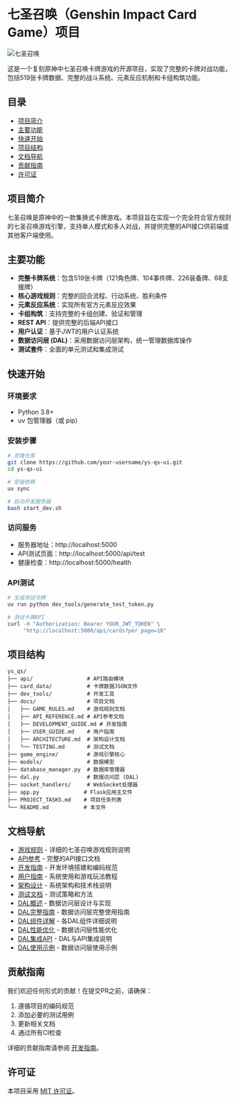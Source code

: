 # 七圣召唤（Genshin Impact Card Game）项目

![七圣召唤](https://example.com/ys-qs-logo.png)

这是一个复刻原神中七圣召唤卡牌游戏的开源项目，实现了完整的卡牌对战功能，包括519张卡牌数据、完整的战斗系统、元素反应机制和卡组构筑功能。

## 目录

- [项目简介](#项目简介)
- [主要功能](#主要功能)
- [快速开始](#快速开始)
- [项目结构](#项目结构)
- [文档导航](#文档导航)
- [贡献指南](#贡献指南)
- [许可证](#许可证)

## 项目简介

七圣召唤是原神中的一款集换式卡牌游戏。本项目旨在实现一个完全符合官方规则的七圣召唤游戏引擎，支持单人模式和多人对战，并提供完整的API接口供前端或其他客户端使用。

## 主要功能

- **完整卡牌系统**：包含519张卡牌（121角色牌、104事件牌、226装备牌、68支援牌）
- **核心游戏规则**：完整的回合流程、行动系统、胜利条件
- **元素反应系统**：实现所有官方元素反应效果
- **卡组构筑**：支持完整的卡组创建、验证和管理
- **REST API**：提供完整的后端API接口
- **用户认证**：基于JWT的用户认证系统
- **数据访问层 (DAL)**：采用数据访问层架构，统一管理数据库操作
- **测试套件**：全面的单元测试和集成测试

## 快速开始

### 环境要求

- Python 3.8+
- uv 包管理器（或 pip）

### 安装步骤

```bash
# 克隆仓库
git clone https://github.com/your-username/ys-qs-ui.git
cd ys-qs-ui

# 安装依赖
uv sync

# 启动开发服务器
bash start_dev.sh
```

### 访问服务

- 服务器地址：http://localhost:5000
- API测试页面：http://localhost:5000/api/test
- 健康检查：http://localhost:5000/health

### API测试

```bash
# 生成测试令牌
uv run python dev_tools/generate_test_token.py

# 测试卡牌API
curl -H "Authorization: Bearer YOUR_JWT_TOKEN" \
     "http://localhost:5000/api/cards?per_page=10"
```

## 项目结构

```
ys_qs/
├── api/                 # API路由模块
├── card_data/           # 卡牌数据JSON文件
├── dev_tools/           # 开发工具
├── docs/                # 项目文档
│   ├── GAME_RULES.md    # 游戏规则文档
│   ├── API_REFERENCE.md # API参考文档
│   ├── DEVELOPMENT_GUIDE.md # 开发指南
│   ├── USER_GUIDE.md    # 用户指南
│   ├── ARCHITECTURE.md  # 架构设计文档
│   └── TESTING.md       # 测试文档
├── game_engine/         # 游戏引擎核心
├── models/              # 数据模型
├── database_manager.py  # 数据库管理器
├── dal.py               # 数据访问层 (DAL)
├── socket_handlers/     # WebSocket处理器
├── app.py              # Flask应用主文件
├── PROJECT_TASKS.md    # 项目任务列表
└── README.md           # 本文件
```

## 文档导航

- [游戏规则](docs/GAME_RULES.md) - 详细的七圣召唤游戏规则说明
- [API参考](docs/API_REFERENCE.md) - 完整的API接口文档
- [开发指南](docs/DEVELOPMENT_GUIDE.md) - 开发环境搭建和编码规范
- [用户指南](docs/USER_GUIDE.md) - 系统使用和游戏玩法教程
- [架构设计](docs/ARCHITECTURE.md) - 系统架构和技术栈说明
- [测试文档](docs/TESTING.md) - 测试策略和方法
- [DAL概述](docs/dal_overview.md) - 数据访问层设计与实现
- [DAL完整指南](docs/dal_complete_guide.md) - 数据访问层完整使用指南
- [DAL组件详解](docs/dal_components.md) - 各DAL组件详细说明
- [DAL性能优化](docs/dal_performance_optimization.md) - 数据访问层性能优化
- [DAL集成API](docs/dal_api_integration.md) - DAL与API集成说明
- [DAL使用示例](docs/dal_usage_examples.md) - 数据访问层使用示例

## 贡献指南

我们欢迎任何形式的贡献！在提交PR之前，请确保：

1. 遵循项目的编码规范
2. 添加必要的测试用例
3. 更新相关文档
4. 通过所有CI检查

详细的贡献指南请参阅 [开发指南](docs/DEVELOPMENT_GUIDE.md)。

## 许可证

本项目采用 [MIT 许可证](LICENSE)。